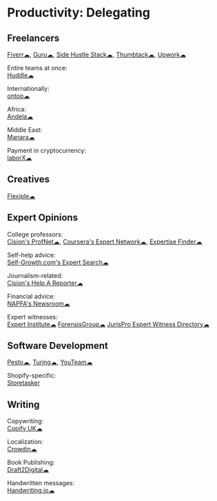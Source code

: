 # Productivity: Delegating

## Freelancers

[Fiverr☁](https://www.fiverr.com/),
[Guru☁](https://www.guru.com/),
[Side Hustle Stack☁](https://sidehustlestack.co),
[Thumbtack☁](https://www.thumbtack.com/),
[Upwork☁](https://www.upwork.com/)

Entire teams at once:  
[Huddle☁](https://www.huddle.works/)

Internationally:  
[ontop☁](https://www.ontop.ai/)

Africa:  
[Andela☁](https://andela.com/)

Middle East:  
[Manara☁](https://www.manara.tech/)

Payment in cryptocurrency:  
[laborX☁](https://laborx.com/)

## Creatives

[Flexiple☁](https://flexiple.com/)

## Expert Opinions

College professors:  
[Cision's ProfNet☁](https://profnet.prnewswire.com/profnethome/what-is-profnet.aspx),
[Coursera's Expert Network☁](https://experts.coursera.org/),
[Expertise Finder☁](https://expertisefinder.com/)

Self-help advice:  
[Self-Growth.com's Expert Search☁](https://www.selfgrowth.com/experts.html)

Journalism-related:  
[Cision's Help A Reporter☁](https://www.helpareporter.com/)

Financial advice:  
[NAPFA's Newsroom☁](https://www.napfa.org/newsroom)

Expert witnesses:  
[Expert Institute☁](https://www.expertinstitute.com/)
[ForensisGroup☁](https://www.forensisgroup.com/)
[JurisPro Expert Witness Directory☁](https://www.jurispro.com/)

## Software Development

[Pesto☁](https://pesto.tech/),
[Turing☁](https://turing.com/),
[YouTeam☁](https://youteam.io/)

Shopify-specific:  
[Storetasker](https://www.storetasker.com/)

## Writing

Copywriting:  
[Copify UK☁](https://uk.copify.com/)

Localization:  
[Crowdin☁](https://crowdin.com/)

Book Publishing:  
[Draft2Digital☁](https://draft2digital.com/)

Handwritten messages:  
[Handwriting.io☁](https://handwriting.io/)
